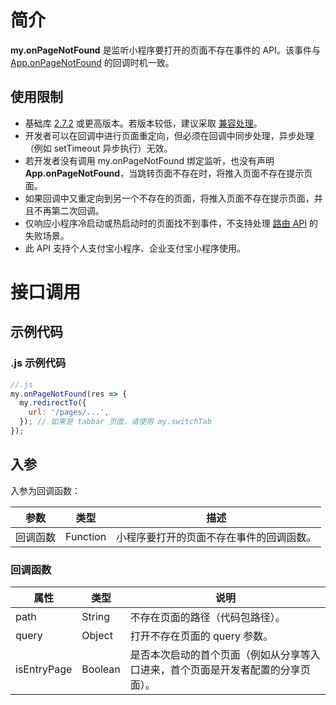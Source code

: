 # 简介

**my.onPageNotFound** 是监听小程序要打开的页面不存在事件的 API。该事件与 [App.onPageNotFound](https://opendocs.alipay.com/mini/framework/app-detail#object%20%E5%B1%9E%E6%80%A7%E8%AF%B4%E6%98%8E) 的回调时机一致。

## 使用限制

- 基础库 [2.7.2](https://opendocs.alipay.com/mini/framework/lib-upgrade-v2) 或更高版本。若版本较低，建议采取 [兼容处理](https://docs.alipay.com/mini/framework/compatibility)。
- 开发者可以在回调中进行页面重定向，但必须在回调中同步处理，异步处理（例如 setTimeout 异步执行）无效。
- 若开发者没有调用 my.onPageNotFound 绑定监听，也没有声明 **App.onPageNotFound**，当跳转页面不存在时，将推入页面不存在提示页面。
- 如果回调中又重定向到另一个不存在的页面，将推入页面不存在提示页面，并且不再第二次回调。
- 仅响应小程序冷启动或热启动时的页面找不到事件，不支持处理 [路由 API](https://opendocs.alipay.com/mini/api/fu8l65) 的失败场景。
- 此 API 支持个人支付宝小程序、企业支付宝小程序使用。

# 接口调用

## 示例代码

### .js 示例代码

```javascript
//.js
my.onPageNotFound(res => {
  my.redirectTo({
    url: '/pages/...',
  }); // 如果是 tabbar 页面，请使用 my.switchTab
});
```

## 入参

入参为回调函数：

| **参数** | **类型** | **描述**                                 |
| -------- | -------- | ---------------------------------------- |
| 回调函数 | Function | 小程序要打开的页面不存在事件的回调函数。 |

### 回调函数

| **属性** | **类型** | **说明** |
| --- | --- | --- |
| path | String | 不存在页面的路径（代码包路径）。 |
| query | Object | 打开不存在页面的 query 参数。 |
| isEntryPage | Boolean | 是否本次启动的首个页面（例如从分享等入口进来，首个页面是开发者配置的分享页面）。 |
